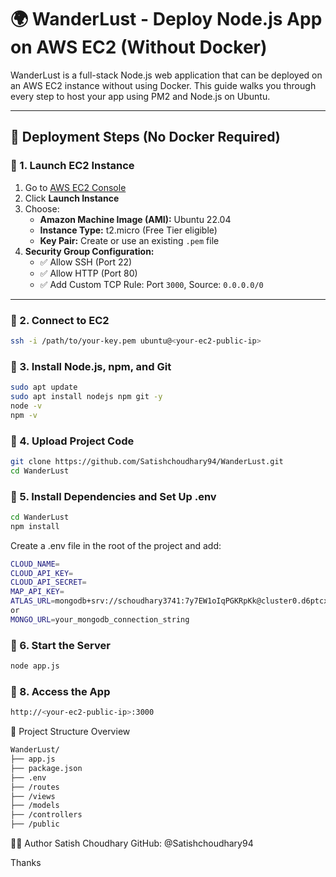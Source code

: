 # 🌍 WanderLust - Deploy Node.js App on AWS EC2 (Without Docker)

WanderLust is a full-stack Node.js web application that can be deployed on an AWS EC2 instance without using Docker. This guide walks you through every step to host your app using PM2 and Node.js on Ubuntu.

---

## 🚀 Deployment Steps (No Docker Required)

### 🔹 1. Launch EC2 Instance

1. Go to [AWS EC2 Console](https://console.aws.amazon.com/ec2/)
2. Click **Launch Instance**
3. Choose:
   - **Amazon Machine Image (AMI):** Ubuntu 22.04
   - **Instance Type:** t2.micro (Free Tier eligible)
   - **Key Pair:** Create or use an existing `.pem` file
4. **Security Group Configuration:**
   - ✅ Allow SSH (Port 22)
   - ✅ Allow HTTP (Port 80)
   - ✅ Add Custom TCP Rule: Port `3000`, Source: `0.0.0.0/0`

---

### 🔹 2. Connect to EC2

```bash
ssh -i /path/to/your-key.pem ubuntu@<your-ec2-public-ip>
```
### 🔹 3. Install Node.js, npm, and Git
```bash
sudo apt update
sudo apt install nodejs npm git -y
node -v
npm -v
```
### 🔹 4. Upload Project Code
```bash
git clone https://github.com/Satishchoudhary94/WanderLust.git
cd WanderLust
```
### 🔹 5. Install Dependencies and Set Up .env
```bash
cd WanderLust
npm install
```
Create a .env file in the root of the project and add:
```bash
CLOUD_NAME=
CLOUD_API_KEY=
CLOUD_API_SECRET=
MAP_API_KEY=
ATLAS_URL=mongodb+srv://schoudhary3741:7y7EW1oIqPGKRpKk@cluster0.d6ptcxb.mongodb.net/?retryWrites=true&w=majority&appName=Cluster0
or
MONGO_URL=your_mongodb_connection_string
```
### 🔹 6. Start the Server
```bash
node app.js
```
### 🔹 8. Access the App
```bash
http://<your-ec2-public-ip>:3000
```

📁 Project Structure Overview
```bash
WanderLust/
├── app.js
├── package.json
├── .env
├── /routes
├── /views
├── /models
├── /controllers
├── /public
```
👨‍💻 Author
Satish Choudhary
GitHub: @Satishchoudhary94

Thanks



